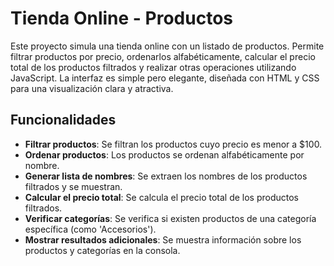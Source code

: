 # Tienda Online - Productos

Este proyecto simula una tienda online con un listado de productos. Permite filtrar productos por precio, ordenarlos alfabéticamente, calcular el precio total de los productos filtrados y realizar otras operaciones utilizando JavaScript. La interfaz es simple pero elegante, diseñada con HTML y CSS para una visualización clara y atractiva.

## Funcionalidades

- **Filtrar productos**: Se filtran los productos cuyo precio es menor a $100.
- **Ordenar productos**: Los productos se ordenan alfabéticamente por nombre.
- **Generar lista de nombres**: Se extraen los nombres de los productos filtrados y se muestran.
- **Calcular el precio total**: Se calcula el precio total de los productos filtrados.
- **Verificar categorías**: Se verifica si existen productos de una categoría específica (como 'Accesorios').
- **Mostrar resultados adicionales**: Se muestra información sobre los productos y categorías en la consola.




